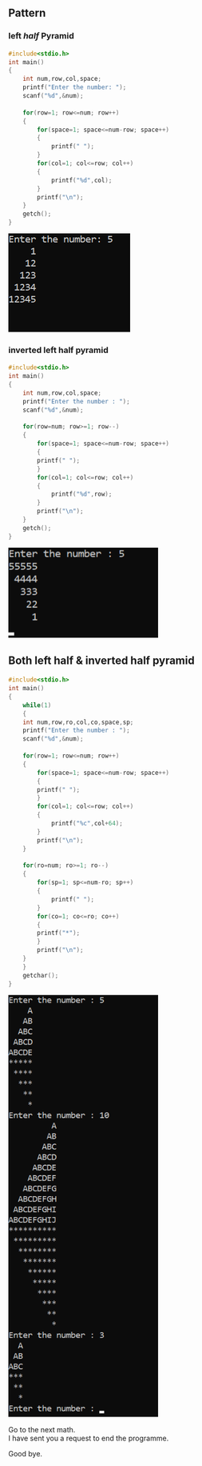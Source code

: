 <!--left and inverted left half pyramid-->
Pattern
---

### left _half_ __Pyramid__

```c
#include<stdio.h>
int main()
{
    int num,row,col,space;
    printf("Enter the number: ");
    scanf("%d",&num);

    for(row=1; row<=num; row++)
    {
        for(space=1; space<=num-row; space++)
        {
            printf(" ");
        }
        for(col=1; col<=row; col++)
        {
            printf("%d",col);
        }
        printf("\n");
    }
    getch();
}
```
![lefthalfpyramid](./images/left.png)  

### inverted left half pyramid

```c
#include<stdio.h>
int main()
{
    int num,row,col,space;
    printf("Enter the number : ");
    scanf("%d",&num);

    for(row=num; row>=1; row--)
    {
        for(space=1; space<=num-row; space++)
        {
        printf(" ");
        }
        for(col=1; col<=row; col++)
        {
            printf("%d",row);
        }
        printf("\n");
    }
    getch();
}
```
<img src="./images/inverted.png" width="300" title="invertedhalf"/>

## Both left half & inverted half pyramid

```c
#include<stdio.h>
int main()
{
    while(1)
    {
    int num,row,ro,col,co,space,sp;
    printf("Enter the number : ");
    scanf("%d",&num);

    for(row=1; row<=num; row++)
    {
        for(space=1; space<=num-row; space++)
        {
        printf(" ");
        }
        for(col=1; col<=row; col++)
        {
            printf("%c",col+64);
        }
        printf("\n");
    }
    
    for(ro=num; ro>=1; ro--)
    {
        for(sp=1; sp<=num-ro; sp++)
        {
            printf(" ");
        }
        for(co=1; co<=ro; co++)
        {
        printf("*");
        }
        printf("\n");
    }
    }
    getchar();
}
```  

<img src="./images/both.png" width="300" title="both"/>

Go to the next math.
</br>
I have sent you a request to end the programme.  

Good bye.
